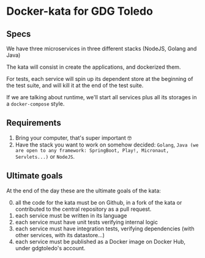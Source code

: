 # Docker-kata for GDG Toledo

## Specs

We have three microservices in three different stacks (NodeJS, Golang and Java)

The kata will consist in create the applications, and dockerized them.

For tests, each service will spin up its dependent store at the beginning of the test suite, and will kill it at the end of the test suite.

If we are talking about runtime, we'll start all services plus all its storages in a `docker-compose` style.

## Requirements

1. Bring your computer, that's super important :nerd_face:
2. Have the stack you want to work on somehow decided: `Golang`, `Java (we are open to any framework: SpringBoot, Play!, Micronaut, Servlets...)` or `NodeJS`.

## Ultimate goals

At the end of the day these are the ultimate goals of the kata:

0. all the code for the kata must be on Github, in a fork of the kata or contributed to the central repository as a pull request.
1. each service must be written in its language
2. each service must have unit tests verifying internal logic
3. each service must have integration tests, verifying dependencies (with other services, with its datastore...)
4. each service must be published as a Docker image on Docker Hub, under gdgtoledo's account.